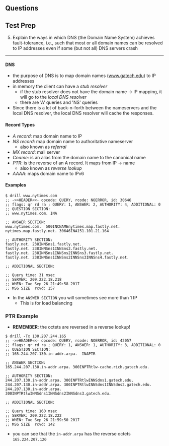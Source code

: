 ## Questions

## Test Prep
5. Explain the ways in which DNS (the Domain Name System) achieves fault-tolerance, i.e.,
such that most or all domain names can be resolved to IP addresses even if some (but
not all) DNS servers crash

-------------

#### DNS
  - the purpose of DNS is to map domain names (www.gatech.edu) to IP addresses
  - in memory the client can have a *stub resolver*
    - if the stub resolver does not have the domain name -> IP mapping, it will go to the *local DNS resolver*
    - there are 'A' queries and 'NS' queries
  - Since there is a lot of back-n-forth between the nameservers and the local DNS resolver, the local DNS resolver will cache the responses.

#### Record Types
  - *A record*: map domain name to IP
  - *NS record*: map domain name to authoritative nameserver
    - also known as *referral*
  - *MX record*: mail server
  - *Cname*: is an alias from the domain name to the canonical name
  - *PTR*: is the reverse of an A record. It maps from IP -> name
    - also known as *reverse lookup*
  - *AAAA*: maps domain name to IPv6

#### Examples
```
$ drill www.nytimes.com
;; ->>HEADER<<- opcode: QUERY, rcode: NOERROR, id: 30646
;; flags: qr rd ra ; QUERY: 1, ANSWER: 2, AUTHORITY: 4, ADDITIONAL: 0 
;; QUESTION SECTION:
;; www.nytimes.com. INA

;; ANSWER SECTION:
www.nytimes.com.  500INCNAMEnytimes.map.fastly.net.
nytimes.map.fastly.net. 30646INA151.101.21.164

;; AUTHORITY SECTION:
fastly.net. 238INNSns1.fastly.net.
fastly.net. 238INNSns1INNSns2.fastly.net.
fastly.net. 238INNSns1INNSns2INNSns3.fastly.net.
fastly.net. 238INNSns1INNSns2INNSns3INNSns4.fastly.net.

;; ADDITIONAL SECTION:

;; Query time: 31 msec
;; SERVER: 209.222.18.218
;; WHEN: Tue Sep 26 21:49:58 2017
;; MSG SIZE  rcvd: 157
```

 - In the `ANSWER SECTION` you will sometimes see more than 1 IP
    - This is for load balancing

### PTR Example
  - **REMEMBER**: the octets are reversed in a reverse lookup!

```
$ drill -Tx 130.207.244.165
;; ->>HEADER<<- opcode: QUERY, rcode: NOERROR, id: 42057
;; flags: qr rd ra ; QUERY: 1, ANSWER: 1, AUTHORITY: 3, ADDITIONAL: 0 
;; QUESTION SECTION:
;; 165.244.207.130.in-addr.arpa.  INAPTR

;; ANSWER SECTION:
165.244.207.130.in-addr.arpa. 300INPTRtlw-cache.rich.gatech.edu.

;; AUTHORITY SECTION:
244.207.130.in-addr.arpa. 300INPTRtlwINNSdns1.gatech.edu.
244.207.130.in-addr.arpa. 300INPTRtlwINNSdns1INNSdns2.gatech.edu.
244.207.130.in-addr.arpa. 300INPTRtlwINNSdns1INNSdns2INNSdns3.gatech.edu.

;; ADDITIONAL SECTION:

;; Query time: 160 msec
;; SERVER: 209.222.18.222
;; WHEN: Tue Sep 26 21:59:50 2017
;; MSG SIZE  rcvd: 142
```

  - you can see that the `in-addr.arpa` has the reverse octets `165.224.207.120`
